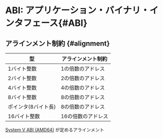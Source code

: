<style type="text/css">
body { counter-reset: chapter 9; }
</style>

# ABI: アプリケーション・バイナリ・インタフェース{#ABI}

## アラインメント制約 {#alignment}

|型|アラインメント制約|
|-|-|
|1バイト整数 | 1の倍数のアドレス |
|2バイト整数 | 2の倍数のアドレス |
|4バイト整数 | 4の倍数のアドレス |
|8バイト整数 | 8の倍数のアドレス |
|ポインタ(8バイト長) | 8の倍数のアドレス |
|16バイト整数 | 16の倍数のアドレス |

[System V ABI (AMD64)](https://www.uclibc.org/docs/psABI-x86_64.pdf)
が定めるアラインメント
